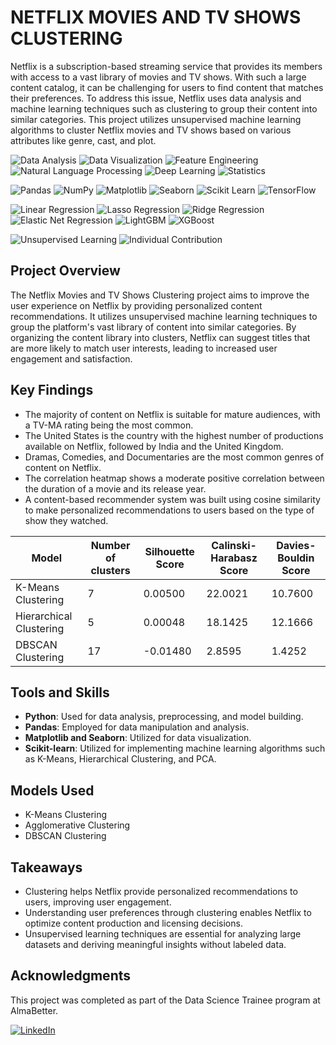 # NETFLIX MOVIES AND TV SHOWS CLUSTERING

Netflix is a subscription-based streaming service that provides its members with access to a vast library of movies and TV shows. With such a large content catalog, it can be challenging for users to find content that matches their preferences. To address this issue, Netflix uses data analysis and machine learning techniques such as clustering to group their content into similar categories. This project utilizes unsupervised machine learning algorithms to cluster Netflix movies and TV shows based on various attributes like genre, cast, and plot.

<p>
    <img src="https://img.shields.io/badge/Skill-Data%20Analysis-yellow" alt="Data Analysis" />
    <img src="https://img.shields.io/badge/Skill-Data%20Visualization-blueviolet" alt="Data Visualization" />
    <img src="https://img.shields.io/badge/Skill-Feature%20Engineering-green" alt="Feature Engineering" />
    <img src="https://img.shields.io/badge/Skill-Natural%20Language%20Processing-lightblue" alt="Natural Language Processing" />
    <img src="https://img.shields.io/badge/Skill-Deep%20Learning-orange" alt="Deep Learning" />
    <img src="https://img.shields.io/badge/Skill-Statistics-lightgrey" alt="Statistics" />
</p>
<p>
    <img src="https://img.shields.io/badge/Tool-Pandas-yellow" alt="Pandas" />
    <img src="https://img.shields.io/badge/Tool-NumPy-blue" alt="NumPy" />
    <img src="https://img.shields.io/badge/Tool-Matplotlib-green" alt="Matplotlib" />
    <img src="https://img.shields.io/badge/Tool-Seaborn-orange" alt="Seaborn" />
    <img src="https://img.shields.io/badge/Tool-Scikit%20Learn-red" alt="Scikit Learn" />
    <img src="https://img.shields.io/badge/Tool-TensorFlow-blue" alt="TensorFlow" />
</p>

<p>
    <img src="https://img.shields.io/badge/Model-Linear%20Regression-blue" alt="Linear Regression" />
    <img src="https://img.shields.io/badge/Model-Lasso%20Regression-yellow" alt="Lasso Regression" />
    <img src="https://img.shields.io/badge/Model-Ridge%20Regression-green" alt="Ridge Regression" />
    <img src="https://img.shields.io/badge/Model-Elastic%20Net%20Regression-orange" alt="Elastic Net Regression" />
    <img src="https://img.shields.io/badge/Model-LightGBM-lightgrey" alt="LightGBM" />
    <img src="https://img.shields.io/badge/Model-XGBoost-brightgreen" alt="XGBoost" />
</p>



<p>
    <img src="https://img.shields.io/badge/Project-Unsupervised-yellow" alt="Unsupervised Learning" />
    <img src="https://img.shields.io/badge/Contribution-Individual-blueviolet" alt="Individual Contribution" />
</p>

## Project Overview

The Netflix Movies and TV Shows Clustering project aims to improve the user experience on Netflix by providing personalized content recommendations. It utilizes unsupervised machine learning techniques to group the platform's vast library of content into similar categories. By organizing the content library into clusters, Netflix can suggest titles that are more likely to match user interests, leading to increased user engagement and satisfaction.

## Key Findings

- The majority of content on Netflix is suitable for mature audiences, with a TV-MA rating being the most common.
- The United States is the country with the highest number of productions available on Netflix, followed by India and the United Kingdom.
- Dramas, Comedies, and Documentaries are the most common genres of content on Netflix.
- The correlation heatmap shows a moderate positive correlation between the duration of a movie and its release year.
- A content-based recommender system was built using cosine similarity to make personalized recommendations to users based on the type of show they watched.

| Model                    | Number of clusters | Silhouette Score | Calinski-Harabasz Score | Davies-Bouldin Score |
|--------------------------|--------------------|------------------|-------------------------|-----------------------|
| K-Means Clustering       | 7                  | 0.00500          | 22.0021                 | 10.7600               |
| Hierarchical Clustering  | 5                  | 0.00048          | 18.1425                 | 12.1666               |
| DBSCAN Clustering        | 17                 | -0.01480         | 2.8595                  | 1.4252                |


## Tools and Skills

- **Python**: Used for data analysis, preprocessing, and model building.
- **Pandas**: Employed for data manipulation and analysis.
- **Matplotlib and Seaborn**: Utilized for data visualization.
- **Scikit-learn**: Utilized for implementing machine learning algorithms such as K-Means, Hierarchical Clustering, and PCA.

## Models Used

- K-Means Clustering
- Agglomerative Clustering
- DBSCAN Clustering

## Takeaways

- Clustering helps Netflix provide personalized recommendations to users, improving user engagement.
- Understanding user preferences through clustering enables Netflix to optimize content production and licensing decisions.
- Unsupervised learning techniques are essential for analyzing large datasets and deriving meaningful insights without labeled data.

## Acknowledgments

This project was completed as part of the Data Science Trainee program at AlmaBetter.

[![LinkedIn](https://img.shields.io/badge/LinkedIn-Connect-blue)](https://www.linkedin.com/in/navjot-khatri-5721a5179/)

